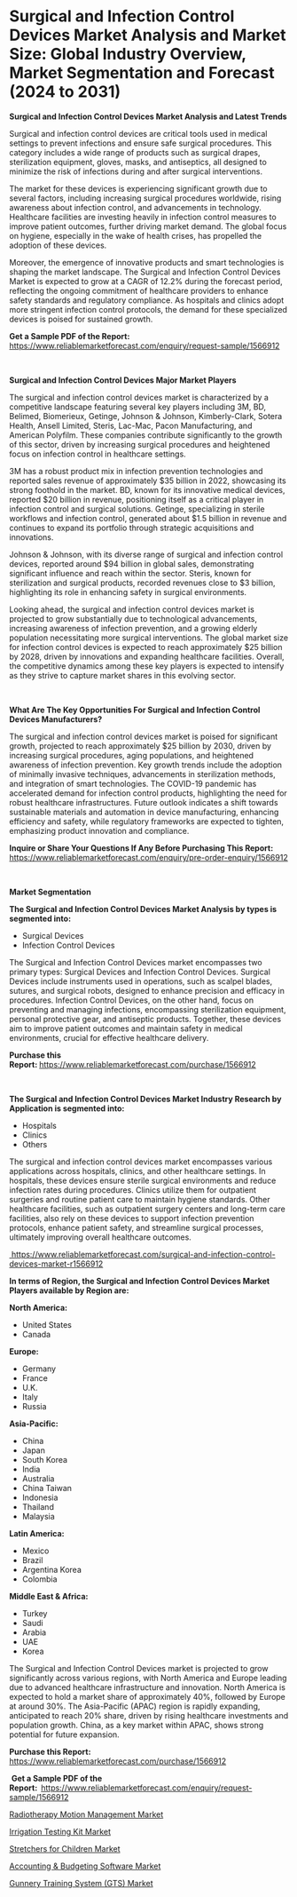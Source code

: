 <p><h1>Surgical and Infection Control Devices Market Analysis and Market Size: Global Industry Overview, Market Segmentation and Forecast (2024 to 2031)</h1></p><p><strong>Surgical and Infection Control Devices Market Analysis and Latest Trends</strong></p>
<p><p>Surgical and infection control devices are critical tools used in medical settings to prevent infections and ensure safe surgical procedures. This category includes a wide range of products such as surgical drapes, sterilization equipment, gloves, masks, and antiseptics, all designed to minimize the risk of infections during and after surgical interventions. </p><p>The market for these devices is experiencing significant growth due to several factors, including increasing surgical procedures worldwide, rising awareness about infection control, and advancements in technology. Healthcare facilities are investing heavily in infection control measures to improve patient outcomes, further driving market demand. The global focus on hygiene, especially in the wake of health crises, has propelled the adoption of these devices.</p><p>Moreover, the emergence of innovative products and smart technologies is shaping the market landscape. The Surgical and Infection Control Devices Market is expected to grow at a CAGR of 12.2% during the forecast period, reflecting the ongoing commitment of healthcare providers to enhance safety standards and regulatory compliance. As hospitals and clinics adopt more stringent infection control protocols, the demand for these specialized devices is poised for sustained growth.</p></p>
<p><strong>Get a Sample PDF of the Report:&nbsp;</strong> <a href="https://www.reliablemarketforecast.com/enquiry/request-sample/1566912">https://www.reliablemarketforecast.com/enquiry/request-sample/1566912</a></p>
<p>&nbsp;</p>
<p><strong>Surgical and Infection Control Devices Major Market Players</strong></p>
<p><p>The surgical and infection control devices market is characterized by a competitive landscape featuring several key players including 3M, BD, Belimed, Biomerieux, Getinge, Johnson & Johnson, Kimberly-Clark, Sotera Health, Ansell Limited, Steris, Lac-Mac, Pacon Manufacturing, and American Polyfilm. These companies contribute significantly to the growth of this sector, driven by increasing surgical procedures and heightened focus on infection control in healthcare settings.</p><p>3M has a robust product mix in infection prevention technologies and reported sales revenue of approximately $35 billion in 2022, showcasing its strong foothold in the market. BD, known for its innovative medical devices, reported $20 billion in revenue, positioning itself as a critical player in infection control and surgical solutions. Getinge, specializing in sterile workflows and infection control, generated about $1.5 billion in revenue and continues to expand its portfolio through strategic acquisitions and innovations.</p><p>Johnson & Johnson, with its diverse range of surgical and infection control devices, reported around $94 billion in global sales, demonstrating significant influence and reach within the sector. Steris, known for sterilization and surgical products, recorded revenues close to $3 billion, highlighting its role in enhancing safety in surgical environments.</p><p>Looking ahead, the surgical and infection control devices market is projected to grow substantially due to technological advancements, increasing awareness of infection prevention, and a growing elderly population necessitating more surgical interventions. The global market size for infection control devices is expected to reach approximately $25 billion by 2028, driven by innovations and expanding healthcare facilities. Overall, the competitive dynamics among these key players is expected to intensify as they strive to capture market shares in this evolving sector.</p></p>
<p>&nbsp;</p>
<p><strong>What Are The Key Opportunities For Surgical and Infection Control Devices Manufacturers?</strong></p>
<p><p>The surgical and infection control devices market is poised for significant growth, projected to reach approximately $25 billion by 2030, driven by increasing surgical procedures, aging populations, and heightened awareness of infection prevention. Key growth trends include the adoption of minimally invasive techniques, advancements in sterilization methods, and integration of smart technologies. The COVID-19 pandemic has accelerated demand for infection control products, highlighting the need for robust healthcare infrastructures. Future outlook indicates a shift towards sustainable materials and automation in device manufacturing, enhancing efficiency and safety, while regulatory frameworks are expected to tighten, emphasizing product innovation and compliance.</p></p>
<p><strong>Inquire or Share Your Questions If Any Before Purchasing This Report:</strong> <a href="https://www.reliablemarketforecast.com/enquiry/pre-order-enquiry/1566912">https://www.reliablemarketforecast.com/enquiry/pre-order-enquiry/1566912</a></p>
<p>&nbsp;</p>
<p><strong>Market Segmentation</strong></p>
<p><strong>The Surgical and Infection Control Devices Market Analysis by types is segmented into:</strong></p>
<p><ul><li>Surgical Devices</li><li>Infection Control Devices</li></ul></p>
<p><p>The Surgical and Infection Control Devices market encompasses two primary types: Surgical Devices and Infection Control Devices. Surgical Devices include instruments used in operations, such as scalpel blades, sutures, and surgical robots, designed to enhance precision and efficacy in procedures. Infection Control Devices, on the other hand, focus on preventing and managing infections, encompassing sterilization equipment, personal protective gear, and antiseptic products. Together, these devices aim to improve patient outcomes and maintain safety in medical environments, crucial for effective healthcare delivery.</p></p>
<p><strong>Purchase this Report:&nbsp;</strong><a href="https://www.reliablemarketforecast.com/purchase/1566912">https://www.reliablemarketforecast.com/purchase/1566912</a></p>
<p>&nbsp;</p>
<p><strong>The Surgical and Infection Control Devices Market Industry Research by Application is segmented into:</strong></p>
<p><ul><li>Hospitals</li><li>Clinics</li><li>Others</li></ul></p>
<p><p>The surgical and infection control devices market encompasses various applications across hospitals, clinics, and other healthcare settings. In hospitals, these devices ensure sterile surgical environments and reduce infection rates during procedures. Clinics utilize them for outpatient surgeries and routine patient care to maintain hygiene standards. Other healthcare facilities, such as outpatient surgery centers and long-term care facilities, also rely on these devices to support infection prevention protocols, enhance patient safety, and streamline surgical processes, ultimately improving overall healthcare outcomes.</p></p>
<p><a href="https://www.reliablemarketforecast.com/surgical-and-infection-control-devices-market-r1566912">&nbsp;https://www.reliablemarketforecast.com/surgical-and-infection-control-devices-market-r1566912</a></p>
<p><strong>In terms of Region, the Surgical and Infection Control Devices Market Players available by Region are:</strong></p>
<p>
    <p> <strong> North America: </strong>
        <ul>
            <li>United States</li>
            <li>Canada</li>
        </ul>
        </p> 
    <p> <strong> Europe: </strong>
        <ul>
            <li>Germany</li>
            <li>France</li>
            <li>U.K.</li>
            <li>Italy</li>
            <li>Russia</li>
        </ul>
        </p> 
    <p> <strong> Asia-Pacific: </strong>
        <ul>
            <li>China</li>
            <li>Japan</li>
            <li>South Korea</li>
            <li>India</li>
            <li>Australia</li>
            <li>China Taiwan</li>
            <li>Indonesia</li>
            <li>Thailand</li>
            <li>Malaysia</li>
        </ul>
        </p> 
    <p> <strong> Latin America: </strong>
        <ul>
            <li>Mexico</li>
            <li>Brazil</li>
            <li>Argentina Korea</li>
            <li>Colombia</li>
        </ul>
        </p> 
    <p> <strong> Middle East & Africa: </strong>
        <ul>
            <li>Turkey</li>
            <li>Saudi</li>
            <li>Arabia</li>
            <li>UAE</li>
            <li>Korea</li>
        </ul>
    </p>
    </p>
<p><p>The Surgical and Infection Control Devices market is projected to grow significantly across various regions, with North America and Europe leading due to advanced healthcare infrastructure and innovation. North America is expected to hold a market share of approximately 40%, followed by Europe at around 30%. The Asia-Pacific (APAC) region is rapidly expanding, anticipated to reach 20% share, driven by rising healthcare investments and population growth. China, as a key market within APAC, shows strong potential for future expansion.</p></p>
<p><strong>Purchase this Report: </strong><a href="https://www.reliablemarketforecast.com/purchase/1566912">https://www.reliablemarketforecast.com/purchase/1566912</a></p>
<p>&nbsp;<strong>Get a Sample PDF of the Report:&nbsp;&nbsp;</strong><a href="https://www.reliablemarketforecast.com/enquiry/request-sample/1566912">https://www.reliablemarketforecast.com/enquiry/request-sample/1566912</a></p>
<p><strong></strong></p>
<p><p><a href="https://issuu.com/reportprime-2/docs/radiotherapy-motion-management-mark_39fac311d99347">Radiotherapy Motion Management Market</a></p><p><a href="https://issuu.com/reportprime-2/docs/irrigation-testing-kit-market-size-_8f69db7517b6de">Irrigation Testing Kit Market</a></p><p><a href="https://github.com/mabutironaldo/Market-Research-Report-List-6/blob/main/stretchers-for-children-market.md">Stretchers for Children Market</a></p><p><a href="https://www.linkedin.com/pulse/strategic-roadmap-success-global-accounting-budgeting-software-sll6e?trackingId=v6VBmBNLRLKZY1TCzuGh9g%3D%3D">Accounting & Budgeting Software Market</a></p><p><a href="https://medium.com/@jethro6smck/global-gunnery-training-system-gts-market-analysis-trends-forecasts-and-growth-opportunities-30632f9e329b?postPublishedType=repub">Gunnery Training System (GTS) Market</a></p></p>